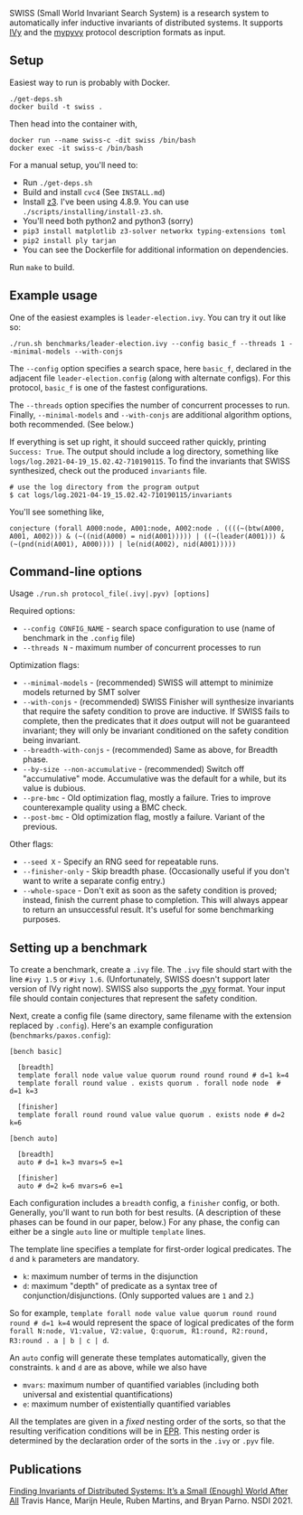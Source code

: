 SWISS (Small World Invariant Search System) is a research system to automatically infer inductive invariants of distributed systems. It supports [IVy](https://github.com/microsoft/ivy) and the [mypyvy](https://github.com/wilcoxjay/mypyvy) protocol description formats as input.

## Setup

Easiest way to run is probably with Docker.

    ./get-deps.sh
    docker build -t swiss .

Then head into the container with,

    docker run --name swiss-c -dit swiss /bin/bash
    docker exec -it swiss-c /bin/bash

For a manual setup, you'll need to:

 * Run `./get-deps.sh`
 * Build and install `cvc4` (See `INSTALL.md`)
 * Install [z3](https://github.com/Z3Prover/z3). I've been using 4.8.9. You can use `./scripts/installing/install-z3.sh`.
 * You'll need both python2 and python3 (sorry)
 * `pip3 install matplotlib z3-solver networkx typing-extensions toml`
 * `pip2 install ply tarjan`
 * You can see the Dockerfile for additional information on dependencies.

Run `make` to build.

## Example usage

One of the easiest examples is `leader-election.ivy`. You can try it out like so:

    ./run.sh benchmarks/leader-election.ivy --config basic_f --threads 1 --minimal-models --with-conjs

The `--config` option specifies a search space, here `basic_f`,
declared in the adjacent file `leader-election.config` (along with alternate configs).
For this protocol, `basic_f` is one of the fastest configurations.

The `--threads` option specifies the number of concurrent processes to run. Finally, 
`--minimal-models` and `--with-conjs` are additional algorithm options, both recommended. (See below.)

If everything is set up right, it should succeed rather quickly, printing `Success: True`.
The output should include a log directory, something like `logs/log.2021-04-19_15.02.42-710190115`.
To find the invariants that SWISS synthesized, check out the produced `invariants` file.

    # use the log directory from the program output
    $ cat logs/log.2021-04-19_15.02.42-710190115/invariants

You'll see something like,

    conjecture (forall A000:node, A001:node, A002:node . ((((~(btw(A000, A001, A002))) & (~((nid(A000) = nid(A001))))) | ((~(leader(A001))) & (~(pnd(nid(A001), A000)))) | le(nid(A002), nid(A001)))))
    
## Command-line options

Usage `./run.sh protocol_file(.ivy|.pyv) [options]`

Required options:

* `--config CONFIG_NAME` - search space configuration to use (name of benchmark in the `.config` file)
* `--threads N` - maximum number of concurrent processes to run

Optimization flags:

* `--minimal-models` - (recommended) SWISS will attempt to minimize models returned by SMT solver
* `--with-conjs` - (recommended) SWISS Finisher will synthesize invariants that require the safety condition to prove are inductive.
   If SWISS fails to complete, then the predicates that it _does_ output will not be guaranteed invariant; they will only
   be invariant conditioned on the safety condition being invariant.
* `--breadth-with-conjs` - (recommended) Same as above, for Breadth phase.
* `--by-size --non-accumulative` - (recommended) Switch off "accumulative" mode. Accumulative was the default for a while, but its value is dubious.
* `--pre-bmc` - Old optimization flag, mostly a failure. Tries to improve counterexample quality using a BMC check.
* `--post-bmc` - Old optimization flag, mostly a failure. Variant of the previous.

Other flags:

* `--seed X` - Specify an RNG seed for repeatable runs.
* `--finisher-only` - Skip breadth phase. (Occasionally useful if you don't want to write a separate config entry.)
* `--whole-space` - Don't exit as soon as the safety condition is proved; instead, finish the current phase to completion.
   This will always appear to return an unsuccessful result. It's useful for some benchmarking purposes.

## Setting up a benchmark

To create a benchmark, create a `.ivy` file. The `.ivy` file should start with the line `#ivy 1.5` or `#ivy 1.6`.
(Unfortunately, SWISS doesn't support later version of IVy right now).
SWISS also supports the [.pyv](https://github.com/wilcoxjay/mypyvy) format.
Your input file should contain conjectures that represent the safety condition.

Next, create a config file (same directory, same filename with the extension replaced by `.config`).
Here's an example configuration (`benchmarks/paxos.config`):

    [bench basic]

      [breadth]
      template forall node value value quorum round round round # d=1 k=4                                
      template forall round value . exists quorum . forall node node  # d=1 k=3                          

      [finisher]
      template forall round round value value quorum . exists node # d=2 k=6
      
    [bench auto] 

      [breadth]
      auto # d=1 k=3 mvars=5 e=1                                                                         

      [finisher] 
      auto # d=2 k=6 mvars=6 e=1

Each configuration includes a `breadth` config, a `finisher` config, or both. Generally, you'll want to run
both for best results. (A description of these phases can be found in our paper, below.)
For any phase, the config can either be a single `auto` line
or multiple `template` lines.

The template line specifies a template for first-order logical predicates. The `d` and `k` parameters are mandatory.

 * `k`: maximum number of terms in the disjunction
 * `d`: maximum "depth" of predicate as a syntax tree of conjunction/disjunctions. (Only supported values are `1` and `2`.)

So for example,
`template forall node value value quorum round round round # d=1 k=4` would represent the space of logical predicates of the form
`forall N:node, V1:value, V2:value, Q:quorum, R1:round, R2:round, R3:round . a | b | c | d`.

An `auto` config will generate these templates automatically, given the constraints. `k` and `d` are as above, while we also have

 * `mvars`: maximum number of quantified variables (including both universal and existential quantifications)
 * `e`: maximum number of existentially quantified variables

All the templates are given in a _fixed_ nesting order of the sorts, so that the resulting verification
conditions will be in [EPR](https://en.wikipedia.org/wiki/Bernays%E2%80%93Sch%C3%B6nfinkel_class).
This nesting order is determined by the declaration order of the sorts in the `.ivy` or `.pyv` file.

## Publications

[Finding Invariants of Distributed Systems: It’s a Small (Enough) World After All](http://www.andrew.cmu.edu/user/bparno/papers/swiss.pdf)
Travis Hance, Marijn Heule, Ruben Martins, and Bryan Parno.
NSDI 2021.
